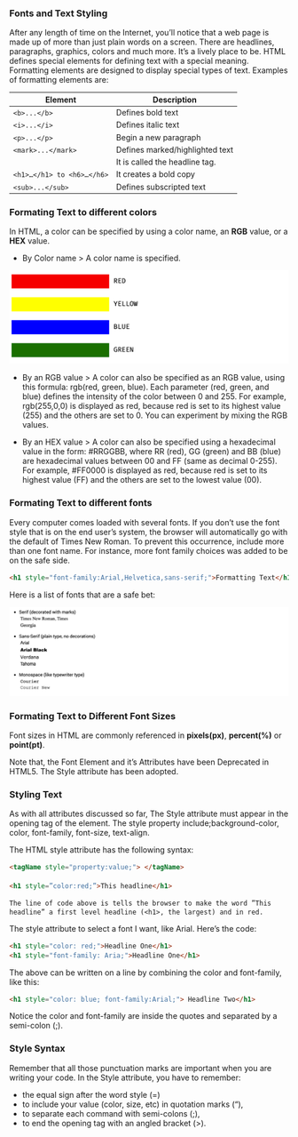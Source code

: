 ### Fonts and Text Styling
After any length of time on the Internet, you’ll notice that a web page is made up of more than just plain words on a screen. There are headlines, paragraphs, graphics, colors and much more. It’s a lively place to be. HTML defines special elements for defining text with a special meaning. Formatting elements are designed to display special types of text. Examples of formatting elements are:

| Element                       | Description                        |
| -------                       | -----------                        |
| `<b>...</b>`                  | Defines bold text                  |
| `<i>...</i>`                  | Defines italic text                |
| `<p>...</p>`                  | Begin a new paragraph              |
| `<mark>...</mark>`            | Defines marked/highlighted text    |
|                               | It is called the headline tag.     |
| `<h1>…</h1> to <h6>…</h6>`    | It creates a bold copy             |
| `<sub>...</sub>`              |  Defines subscripted text          |

### Formating Text to different colors
In HTML, a color can be specified by using a color name, an **RGB** value, or a **HEX** value.

<ul>
  <li>By Color name
    > A color name is specified.
  </li>
</ul>

![Colors](../images/colors.png "Colors")

<ul>
  <li>By an RGB value
    > A color can also be specified as an RGB value, using this formula: rgb(red, green, blue). Each parameter (red, green, and blue) defines the intensity of the color between 0 and 255. For example, rgb(255,0,0) is displayed as red, because red is set to its highest value (255) and the others are set to 0. You can experiment by mixing the RGB values.
  </li>
</ul>

<ul>
  <li>By an HEX value
    > A color can also be specified using a hexadecimal value in the form: #RRGGBB, where RR (red), GG (green) and BB (blue) are hexadecimal values between 00 and FF (same as decimal 0-255). For example, #FF0000 is displayed as red, because red is set to its highest value (FF) and the others are set to the lowest value (00).
  </li>
</ul>

### Formating Text to different fonts
Every computer comes loaded with several fonts.  If you don’t use the font style that is on the end user’s system, the browser will automatically go with the default of Times New Roman. To prevent this occurrence, include more than one font name. For instance, more font family choices was added to be on the safe side.

```html
<h1 style="font-family:Arial,Helvetica,sans-serif;">Formatting Text</h1>
```

Here is a list of fonts that are a safe bet:

![Font Family](../images/font-family.png "Font Family")


### Formating Text to Different Font Sizes
Font sizes in HTML are commonly referenced in **pixels(px)**, **percent(%)** or **point(pt)**. 

Note that, the Font Element and it’s Attributes have been Deprecated in HTML5. The Style attribute has been adopted.

### Styling Text
As with all attributes discussed so far, The Style attribute must appear in the opening tag of the element. The style property include;background-color, color, font-family, font-size, text-align. 

The HTML style attribute has the following syntax:

```html
<tagName style="property:value;"> </tagName>

<h1 style=”color:red;”>This headline</h1>
```

```
The line of code above is tells the browser to make the word ”This headline” a first level headline (<h1>, the largest) and in red.
```

The style attribute to select a font I want, like Arial. Here’s the code:

```html
<h1 style="color: red;">Headline One</h1>
<h1 style="font-family: Aria;">Headline One</h1>
```

The above can be written on a line by combining the color and font-family, like this:

```html
<h1 style="color: blue; font-family:Arial;"> Headline Two</h1>
```

Notice the color and font-family are inside the quotes and separated by a semi-colon (;).

### Style Syntax
Remember that all those punctuation marks are important when you are writing your code. In the Style attribute, you have to remember:

<ul>
  <li>the equal sign after the word style (=)</li>
  <li>to include your value (color, size, etc) in quotation marks (“),</li>
  <li>to separate each command with  semi-colons (;),</li>
  <li>to end the opening tag with an angled bracket (>).</li>
</ul>